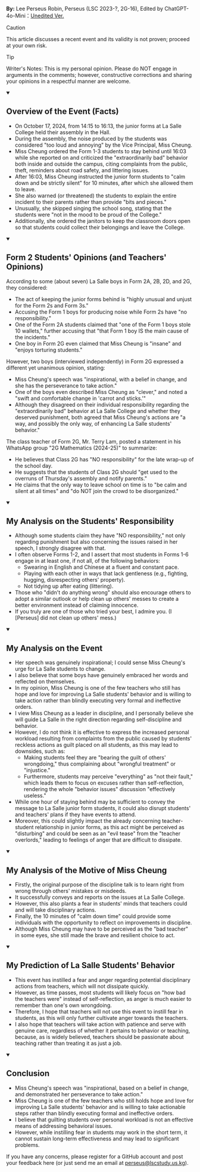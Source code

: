**By:** Lee Perseus Robin, Perseus (LSC 2023-?, 2G-16), Edited by ChatGPT-4o-Mini：[Unedited Ver.](https://blog.lscstudy.us.kg/saved-articles/F.1-3(s)%20got%20stay%20behind%20after%20assembly%20-%20Here%20is%20my%20thoughts..html)

> [!CAUTION]
> This article discusses a recent event and its validity is not proven; proceed at your own risk.

> [!TIP]
> Writer's Notes: This is my personal opinion. Please do NOT engage in arguments in the comments; however, constructive corrections and sharing your opinions in a respectful manner are welcome.

<details open><summary>

## Overview of the Event (Facts)</summary>

- On October 17, 2024, from 14:15 to 16:13, the junior forms at La Salle College held their assembly in the Hall.
- During the assembly, the noise produced by the students was considered "too loud and annoying" by the Vice Principal, Miss Cheung.
- Miss Cheung ordered the Form 1-3 students to stay behind until 16:03 while she reported on and criticized the "extraordinarily bad" behavior both inside and outside the campus, citing complaints from the public, theft, reminders about road safety, and littering issues.
- After 16:03, Miss Cheung instructed the junior form students to "calm down and be strictly silent" for 10 minutes, after which she allowed them to leave.
- She also warned (or threatened) the students to explain the entire incident to their parents rather than provide "bits and pieces."
- Unusually, she skipped singing the school song, stating that the students were "not in the mood to be proud of the College."
- Additionally, she ordered the janitors to keep the classroom doors open so that students could collect their belongings and leave the College.

</details>

<details open><summary>

## Form 2 Students' Opinions (and Teachers' Opinions)</summary>

According to some (about seven) La Salle boys in Form 2A, 2B, 2D, and 2G, they considered:

- The act of keeping the junior forms behind is "highly unusual and unjust for the Form 2s and Form 3s."
- Accusing the Form 1 boys for producing noise while Form 2s have "no responsibility."
- One of the Form 2A students claimed that "one of the Form 1 boys stole 10 wallets," further accusing that "that Form 1 boy IS the main cause of the incidents."
- One boy in Form 2G even claimed that Miss Cheung is "insane" and "enjoys torturing students."

However, two boys (interviewed independently) in Form 2G expressed a different yet unanimous opinion, stating:

- Miss Cheung's speech was "inspirational, with a belief in change, and she has the perseverance to take action."
- One of the boys even described Miss Cheung as "clever," and noted a "swift and comfortable change in 'carrot and sticks.'"
- Although they disagreed on their individual responsibility regarding the "extraordinarily bad" behavior at La Salle College and whether they deserved punishment, both agreed that Miss Cheung's actions are "a way, and possibly the only way, of enhancing La Salle students' behavior."

The class teacher of Form 2G, Mr. Terry Lam, posted a statement in his WhatsApp group "2G Mathematics (2024-25)" to summarize:

- He believes that Class 2G has "NO responsibility" for the late wrap-up of the school day.
- He suggests that the students of Class 2G should "get used to the overruns of Thursday's assembly and notify parents."
- He claims that the only way to leave school on time is to "be calm and silent at all times" and "do NOT join the crowd to be disorganized."

</details>

<details open><summary>

## My Analysis on the Students' Responsibility</summary>

- Although some students claim they have "NO responsibility," not only regarding punishment but also concerning the issues raised in her speech, I strongly disagree with that.
- I often observe Forms 1-2, and I assert that most students in Forms 1-6 engage in at least one, if not all, of the following behaviors:
    - Swearing in English and Chinese at a fluent and constant pace.
    - Playing with each other in ways that lack gentleness (e.g., fighting, hugging, disrespecting others' property).
    - Not tidying up after eating (littering).
- Those who "didn't do anything wrong" should also encourage others to adopt a similar outlook or help clean up others' messes to create a better environment instead of claiming innocence.
- If you truly are one of those who tried your best, I admire you. (I [Perseus] did not clean up others' mess.)

</details>

<details open><summary>

## My Analysis on the Event</summary>

- Her speech was genuinely inspirational; I could sense Miss Cheung's urge for La Salle students to change.
- I also believe that some boys have genuinely embraced her words and reflected on themselves.
- In my opinion, Miss Cheung is one of the few teachers who still has hope and love for improving La Salle students' behavior and is willing to take action rather than blindly executing very formal and ineffective orders.
- I view Miss Cheung as a leader in discipline, and I personally believe she will guide La Salle in the right direction regarding self-discipline and behavior.
- However, I do not think it is effective to express the increased personal workload resulting from complaints from the public caused by students' reckless actions as guilt placed on all students, as this may lead to downsides, such as:
    - Making students feel they are "bearing the guilt of others' wrongdoing," thus complaining about "wrongful treatment" or "injustice."
    - Furthermore, students may perceive "everything" as "not their fault," which leads them to focus on excuses rather than self-reflection, rendering the whole "behavior issues" discussion "effectively useless."
- While one hour of staying behind may be sufficient to convey the message to La Salle junior form students, it could also disrupt students' and teachers' plans if they have events to attend.
- Moreover, this could slightly impact the already concerning teacher-student relationship in junior forms, as this act might be perceived as "disturbing" and could be seen as an "evil tease" from the "teacher overlords," leading to feelings of anger that are difficult to dissipate.

</details>

<details open><summary>

## My Analysis of the Motive of Miss Cheung</summary>

- Firstly, the original purpose of the discipline talk is to learn right from wrong through others' mistakes or misdeeds.
- It successfully conveys and reports on the issues at La Salle College.
- However, this also plants a fear in students' minds that teachers could and will take disciplinary actions.
- Finally, the 10 minutes of "calm down time" could provide some individuals with the opportunity to reflect on improvements in discipline.
- Although Miss Cheung may have to be perceived as the "bad teacher" in some eyes, she still made the brave and resilient choice to act.

</details>

<details open><summary>

## My Prediction of La Salle Students' Behavior</summary>

- This event has instilled a fear and anger regarding potential disciplinary actions from teachers, which will not dissipate quickly.
- However, as time passes, most students will likely focus on "how bad the teachers were" instead of self-reflection, as anger is much easier to remember than one's own wrongdoing.
- Therefore, I hope that teachers will not use this event to instill fear in students, as this will only further cultivate anger towards the teachers.
- I also hope that teachers will take action with patience and serve with genuine care, regardless of whether it pertains to behavior or teaching, because, as is widely believed, teachers should be passionate about teaching rather than treating it as just a job.

</details>

<details open><summary>

## Conclusion</summary>

- Miss Cheung's speech was "inspirational, based on a belief in change, and demonstrated her perseverance to take action."
- Miss Cheung is one of the few teachers who still holds hope and love for improving La Salle students' behavior and is willing to take actionable steps rather than blindly executing formal and ineffective orders.
- I believe that guilting students over personal workload is not an effective means of addressing behavioral issues.
- However, while instilling fear in students may work in the short term, it cannot sustain long-term effectiveness and may lead to significant problems.

</details>

If you have any concerns, please register for a GitHub account and post your feedback here (or just send me an email at perseus@lscstudy.us.kg).